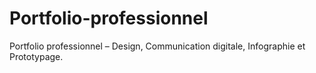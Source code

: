 # Portfolio-professionnel
Portfolio professionnel – Design, Communication digitale, Infographie et Prototypage.
